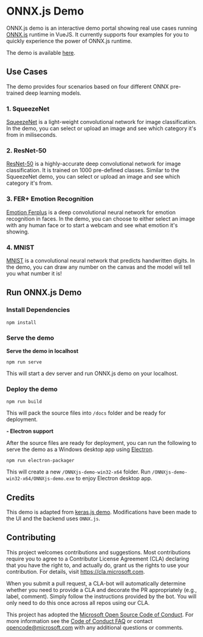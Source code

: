 # ONNX.js Demo

ONNX.js demo is an interactive demo portal showing real use cases running [ONNX.js](https://github.com/Microsoft/onnxjs) runtime in VueJS. It currently supports four examples for you to quickly experience the power of ONNX.js runtime. 

The demo is available [here](https://microsoft.github.io/onnxjs-demo/). 

## Use Cases

The demo provides four scenarios based on four different ONNX pre-trained deep learning models. 

### 1. SqueezeNet

[SqueezeNet](https://github.com/onnx/models/tree/master/squeezenet) is a light-weight convolutional network for image classification. In the demo, you can select or upload an image and see which category it's from in miliseconds.

### 2. ResNet-50

[ResNet-50](https://github.com/onnx/models/tree/master/models/image_classification/resnet) is a highly-accurate deep convolutional network for image classification. It is trained on 1000 pre-defined classes. Similar to the SqueezeNet demo, you can select or upload an image and see which category it's from.

### 3. FER+ Emotion Recognition
[Emotion Ferplus](https://github.com/onnx/models/tree/master/emotion_ferplus)
 is a deep convolutional neural network for emotion recognition in faces. In the demo, you can choose to either select an image with any human face or to start a webcam and see what emotion it's showing.
                                       
### 4. MNIST

[MNIST](https://github.com/onnx/models/tree/master/mnist) is a convolutional neural network that predicts handwritten digits. In the demo, you can draw any number on the canvas and the model will tell you what number it is!

## Run ONNX.js Demo
###	Install Dependencies
```
npm install
```

###	Serve the demo
**Serve the demo in localhost**
```
npm run serve
```
This will start a dev server and run ONNX.js demo on your localhost.


### Deploy the demo  

```
npm run build
```

This will pack the source files into `/docs` folder and be ready for deployment.

**- Electron support**

After the source files are ready for deployment, you can run the following to serve the demo as a Windows desktop app using [Electron](https://electronjs.org/). 
```
npm run electron-packager
```
This will create a new `/ONNXjs-demo-win32-x64` folder. Run `/ONNXjs-demo-win32-x64/ONNXjs-demo.exe` to enjoy Electron desktop app. 

## Credits 

This demo is adapted from [keras.js demo](https://github.com/transcranial/keras-js). Modifications have been made to the UI and the backend uses `ONNX.js`.

## Contributing

This project welcomes contributions and suggestions.  Most contributions require you to agree to a
Contributor License Agreement (CLA) declaring that you have the right to, and actually do, grant us
the rights to use your contribution. For details, visit https://cla.microsoft.com.

When you submit a pull request, a CLA-bot will automatically determine whether you need to provide
a CLA and decorate the PR appropriately (e.g., label, comment). Simply follow the instructions
provided by the bot. You will only need to do this once across all repos using our CLA.

This project has adopted the [Microsoft Open Source Code of Conduct](https://opensource.microsoft.com/codeofconduct/).
For more information see the [Code of Conduct FAQ](https://opensource.microsoft.com/codeofconduct/faq/) or
contact [opencode@microsoft.com](mailto:opencode@microsoft.com) with any additional questions or comments.
